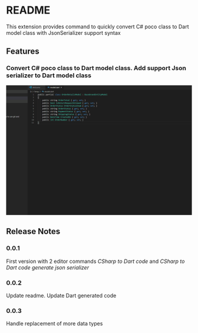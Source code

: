 # README

This extension provides command to quickly convert C# poco class to Dart model class with JsonSerializer support syntax

## Features

### Convert C# poco class to Dart model class. Add support Json serializer to Dart model class

![](images/CSharp_to_Dart_code.gif)


## Release Notes

### 0.0.1

First version with 2 editor commands *CSharp to Dart code* and *CSharp to Dart code generate json serializer*

### 0.0.2

Update readme. Update Dart generated code

### 0.0.3

 Handle replacement of more data types